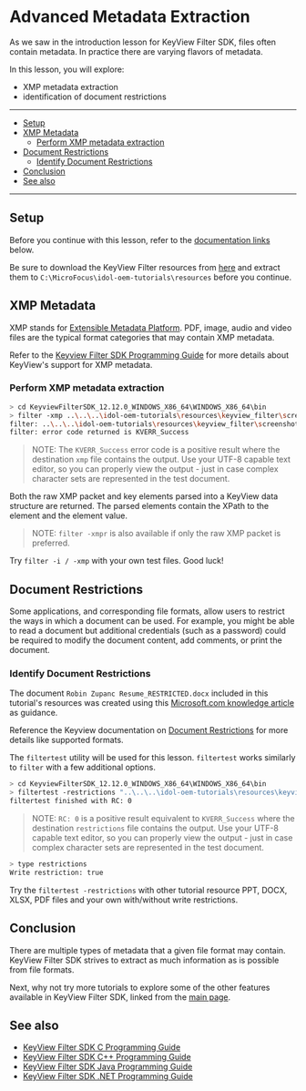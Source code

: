 # Advanced Metadata Extraction

As we saw in the introduction lesson for KeyView Filter SDK, files often contain metadata.  In practice there are varying flavors of metadata.

In this lesson, you will explore:
- XMP metadata extraction
- identification of document restrictions

---

- [Setup](#setup)
- [XMP Metadata](#xmp-metadata)
  - [Perform XMP metadata extraction](#perform-xmp-metadata-extraction)
- [Document Restrictions](#document-restrictions)
  - [Identify Document Restrictions](#identify-document-restrictions)
- [Conclusion](#conclusion)
- [See also](#see-also)

---

## Setup

Before you continue with this lesson, refer to the [documentation links](#see-also) below.

Be sure to download the KeyView Filter resources from [here](../../resources/keyview_filter/) and extract them to `C:\MicroFocus\idol-oem-tutorials\resources` before you continue.

## XMP Metadata

XMP stands for [Extensible Metadata Platform](https://en.wikipedia.org/wiki/Extensible_Metadata_Platform). PDF, image, audio and video files are the typical format categories that may contain XMP metadata.

Refer to the [Keyview Filter SDK Programming Guide](#https://www.microfocus.com/documentation/idol/IDOL_12_12/KeyviewFilterSDK_12.12_Documentation/Guides/html/c-programming/index.html#C/filtering_functions/fpGetXmpInfo.htm) for more details about KeyView's support for XMP metadata.

### Perform XMP metadata extraction

```sh
> cd KeyviewFilterSDK_12.12.0_WINDOWS_X86_64\WINDOWS_X86_64\bin
> filter -xmp ..\..\..\idol-oem-tutorials\resources\keyview_filter\screenshot_HAS_XMP.png xmp`
filter: ..\..\..\idol-oem-tutorials\resources\keyview_filter\screenshot_HAS_XMP.png to xmp
filter: error code returned is KVERR_Success
```

> NOTE: The `KVERR_Success` error code is a positive result where the destination `xmp` file contains the output. Use your UTF-8 capable text editor, so you can properly view the output - just in case complex character sets are represented in the test document.

Both the raw XMP packet and key elements parsed into a KeyView data structure are returned. The parsed elements contain the XPath to the element and the element value.

> NOTE: `filter -xmpr` is also available if only the raw XMP packet is preferred.

Try `filter -i / -xmp` with your own test files. Good luck!

## Document Restrictions

Some applications, and corresponding file formats, allow users to restrict the ways in which a document can be used. For example, you might be able to read a document but additional credentials (such as a password) could be required to modify the document content, add comments, or print the document. 

### Identify Document Restrictions

The document `Robin Zupanc Resume_RESTRICTED.docx` included in this tutorial's resources was created using this [Microsoft.com knowledge article](https://support.microsoft.com/en-us/office/make-a-document-read-only-5c25909c-46d9-4eb0-9d1f-d072a560e340) as guidance. 

Reference the Keyview documentation on [Document Restrictions](https://www.microfocus.com/documentation/idol/IDOL_12_12/KeyviewFilterSDK_12.12_Documentation/Guides/html/c-programming/index.html#filter_shared/DocumentRestrictions.htm) for more details like supported formats.

The `filtertest` utility will be used for this lesson.  `filtertest` works similarly to `filter` with a few additional options.

```sh
> cd KeyviewFilterSDK_12.12.0_WINDOWS_X86_64\WINDOWS_X86_64\bin
> filtertest -restrictions "..\..\..\idol-oem-tutorials\resources\keyview_filter\Robin Zupanc Resume_RESTRICTED.docx" restrictions`
filtertest finished with RC: 0
```

> NOTE: `RC: 0` is a positive result equivalent to `KVERR_Success` where the destination `restrictions` file contains the output. Use your UTF-8 capable text editor, so you can properly view the output - just in case complex character sets are represented in the test document.

```sh
> type restrictions
Write restriction: true
```

Try the `filtertest -restrictions` with other tutorial resource PPT, DOCX, XLSX, PDF files and your own with/without write restrictions.

## Conclusion

There are multiple types of metadata that a given file format may contain. KeyView Filter SDK strives to extract as much information as is possible from file formats.

Next, why not try more tutorials to explore some of the other features available in KeyView Filter SDK, linked from the [main page](../README.md#keyview-filter-sdk-showcase).

## See also

- [KeyView Filter SDK C Programming Guide](https://www.microfocus.com/documentation/idol/IDOL_12_12/KeyviewFilterSDK_12.12_Documentation/Guides/html/c-programming/index.html)
- [KeyView Filter SDK C++ Programming Guide](https://www.microfocus.com/documentation/idol/IDOL_12_12/KeyviewFilterSDK_12.12_Documentation/Guides/html/cpp-programming/index.html)
- [KeyView Filter SDK Java Programming Guide](https://www.microfocus.com/documentation/idol/IDOL_12_12/KeyviewFilterSDK_12.12_Documentation/Guides/html/java-programming/index.html)
- [KeyView Filter SDK .NET Programming Guide](https://www.microfocus.com/documentation/idol/IDOL_12_12/KeyviewFilterSDK_12.12_Documentation/Guides/html/dotnet-programming/index.html)
